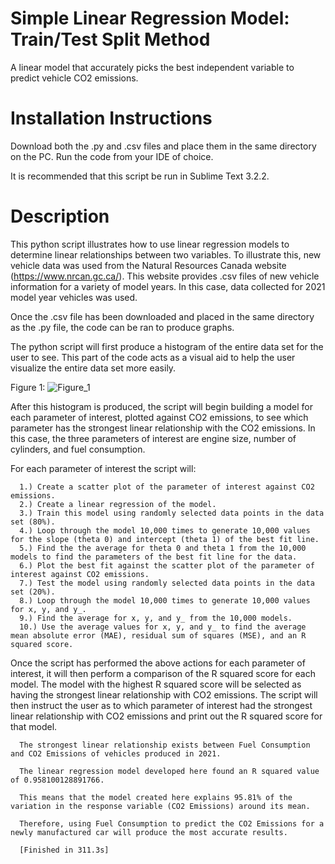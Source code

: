# Simple Linear Regression Model: Train/Test Split Method
A linear model that accurately picks the best independent variable to predict vehicle CO2 emissions.

# Installation Instructions
Download both the .py and .csv files and place them in the same directory on the PC. Run the code from your IDE of choice.

It is recommended that this script be run in Sublime Text 3.2.2. 

# Description
This python script illustrates how to use linear regression models to determine linear relationships between two variables. To illustrate this, new vehicle data was used from the Natural Resources Canada website (https://www.nrcan.gc.ca/). This website provides .csv files of new vehicle information for a variety of model years. In this case, data collected for 2021 model year vehicles was used. 

Once the .csv file has been downloaded and placed in the same directory as the .py file, the code can be ran to produce graphs. 

The python script will first produce a histogram of the entire data set for the user to see. This part of the code acts as a visual aid to help the user visualize the entire data set more easily. 

  Figure 1:
      ![Figure_1](https://user-images.githubusercontent.com/83550613/119499749-a2a70e80-bd2c-11eb-89c4-2328489861e9.png)

After this histogram is produced, the script will begin building a model for each parameter of interest, plotted against CO2 emissions, to see which parameter has the strongest linear relationship with the CO2 emissions. In this case, the three parameters of interest are engine size, number of cylinders, and fuel consumption. 

For each parameter of interest the script will:

      1.) Create a scatter plot of the parameter of interest against CO2 emissions.
      2.) Create a linear regression of the model.
      3.) Train this model using randomly selected data points in the data set (80%). 
      4.) Loop through the model 10,000 times to generate 10,000 values for the slope (theta 0) and intercept (theta 1) of the best fit line.
      5.) Find the the average for theta 0 and theta 1 from the 10,000 models to find the parameters of the best fit line for the data.
      6.) Plot the best fit against the scatter plot of the parameter of interest against CO2 emissions. 
      7.) Test the model using randomly selected data points in the data set (20%).
      8.) Loop through the model 10,000 times to generate 10,000 values for x, y, and y_.
      9.) Find the average for x, y, and y_ from the 10,000 models. 
      10.) Use the average values for x, y, and y_ to find the average mean absolute error (MAE), residual sum of squares (MSE), and an R squared score.

Once the script has performed the above actions for each parameter of interest, it will then perform a comparison of the R squared score for each model. The model with the highest R squared score will be selected as having the strongest linear relationship with CO2 emissions. The script will then instruct the user as to which parameter of interest had the strongest linear relationship with CO2 emissions and print out the R squared score for that model. 

      The strongest linear relationship exists between Fuel Consumption and CO2 Emissions of vehicles produced in 2021.

      The linear regression model developed here found an R squared value of 0.958100128891766.

      This means that the model created here explains 95.81% of the variation in the response variable (CO2 Emissions) around its mean.

      Therefore, using Fuel Consumption to predict the CO2 Emissions for a newly manufactured car will produce the most accurate results. 

      [Finished in 311.3s]
      

